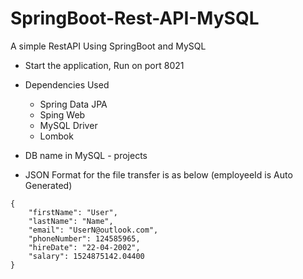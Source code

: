 # SpringBoot-Rest-API-MySQL
A simple RestAPI Using SpringBoot and MySQL

 - Start the application, Run on port 8021
 - Dependencies Used
    * Spring Data JPA
    * Sping Web
    * MySQL Driver
    * Lombok
 - DB name in MySQL - projects

 - JSON Format for the file transfer is as below (employeeId is Auto Generated)
```
{
    "firstName": "User",
    "lastName": "Name",
    "email": "UserN@outlook.com",
    "phoneNumber": 124585965,
    "hireDate": "22-04-2002",
    "salary": 1524875142.04400
}
```
 
